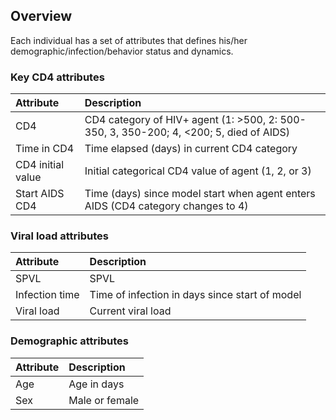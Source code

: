 
Overview
--------

Each individual has a set of attributes that defines his/her demographic/infection/behavior status and dynamics.

### Key CD4 attributes

| Attribute         | Description                                                                                  |
|:------------------|:---------------------------------------------------------------------------------------------|
| CD4               | CD4 category of HIV+ agent (1: &gt;500, 2: 500-350, 3, 350-200; 4, &lt;200; 5, died of AIDS) |
| Time in CD4       | Time elapsed (days) in current CD4 category                                                  |
| CD4 initial value | Initial categorical CD4 value of agent (1, 2, or 3)                                          |
| Start AIDS CD4    | Time (days) since model start when agent enters AIDS (CD4 category changes to 4)             |

### Viral load attributes

| Attribute      | Description                                    |
|:---------------|:-----------------------------------------------|
| SPVL           | SPVL                                           |
| Infection time | Time of infection in days since start of model |
| Viral load     | Current viral load                             |

### Demographic attributes

| Attribute | Description    |
|:----------|:---------------|
| Age       | Age in days    |
| Sex       | Male or female |
